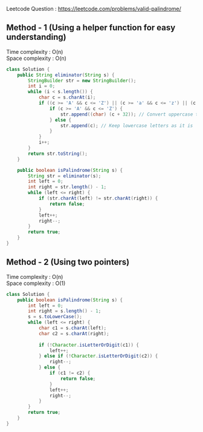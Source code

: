 Leetcode Question : https://leetcode.com/problems/valid-palindrome/

## Method - 1 (Using a helper function for easy understanding)<br>
Time complexity : O(n)<br>
Space complexity : O(n)
```java
class Solution {
    public String eliminator(String s) {
        StringBuilder str = new StringBuilder();
        int i = 0;
        while (i < s.length()) {
            char c = s.charAt(i);
            if ((c >= 'A' && c <= 'Z') || (c >= 'a' && c <= 'z') || (c >= '0' && c <= '9')) {
                if (c >= 'A' && c <= 'Z') {
                    str.append((char) (c + 32)); // Convert uppercase to lowercase
                } else {
                    str.append(c); // Keep lowercase letters as it is
                }
            }
            i++;
        }
        return str.toString();
    }

    public boolean isPalindrome(String s) {
        String str = eliminator(s);
        int left = 0;
        int right = str.length() - 1;
        while (left <= right) {
            if (str.charAt(left) != str.charAt(right)) {
                return false;
            }
            left++;
            right--;
        }
        return true;
    }
}

```
## Method - 2 (Using two pointers)<br>
Time complexity : O(n)<br>
Space complexity : O(1)
```java
class Solution {
    public boolean isPalindrome(String s) {
        int left = 0;
        int right = s.length() - 1;
        s = s.toLowerCase();
        while (left <= right) {
            char c1 = s.charAt(left);
            char c2 = s.charAt(right);
            
            if (!Character.isLetterOrDigit(c1)) {
                left++;
            } else if (!Character.isLetterOrDigit(c2)) {
                right--;
            } else {
                if (c1 != c2) {
                    return false;
                }
                left++;
                right--;
            }
        }
        return true;
    }
}

```
